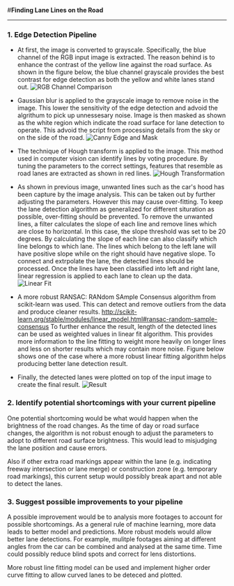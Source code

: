 #**Finding Lane Lines on the Road** 

[image1]: ./markdown_images/figure_1.png "Grayscale"
[image2]: ./markdown_images/figure_2.png "Canny"
[image3]: ./markdown_images/figure_3.png "Hough"
[image4]: ./markdown_images/figure_4.png "Linear"
[image5]: ./markdown_images/figure_5.png "Result"

---

### 1. Edge Detection Pipeline

* At first, the image is converted to grayscale. Specifically, the blue channel of the RGB input image is extracted. The reason behind is to enhance the contrast of the yellow line against the road surface. As shown in the figure below, the blue channel grayscale provides the best contrast for edge detection as both the yellow and white lanes stand out. 
![RGB Channel Comparison][image1]

* Gaussian blur is applied to the grayscale image to remove noise in the image. This lower the sensitivity of the edge detection and advoid the algrithum to pick up unnessesary noise. Image is then masked as shown as the white region which indicate the road surface for lane detection to operate. This advoid the script from processing details from the sky or on the side of the road. 
![Canny Edge and Mask][image2]

* The technique  of Hough transform is applied to the image. This method used in computer vision can identify lines by voting procedure. By tuning the parameters to the correct settings, features  that resemble as road lanes are extracted as shown in red lines. 
![Hough Transformation][image3]

* As shown in previous image, unwanted lines such as the car's hood has been capture by the image analysis. This can be taken out by further adjusting the parameters. However this may cause over-fitting. To keep the lane detection algorithm as generalized for different situration as possible, over-fitting should be prevented. To remove the unwanted lines, a filter calculates the slope of each line and remove lines which are close to horizontal. In this case, the slope threshold was set to be 20 degrees. By calculating the slope of each line can also classify which line belongs to which lane. The lines which belong to the left lane will have positive slope while on the right should have negative slope.
To connect and extrpolate the lane, the detected lines should be processed. Once the lines have been classified into left and right lane, linear regression is applied to each lane to clean up the data. 
![Linear Fit][image4]

* A more robust RANSAC: RANdom SAmple Consensus algorithm from scikit-learn was used. This can detect and remove outliers from the data and produce cleaner results.
http://scikit-learn.org/stable/modules/linear_model.html#ransac-random-sample-consensus 
To further enhance the result, length of the detected lines can be used as weighted values in linear fit algorithm. This provides more information to the line fitting to weight more heavily on longer lines and less on shorter results which may contain more noise. 
Figure below shows one of the case where a more robust linear fitting algorithm helps producing better lane detection result.

* Finally, the detected lanes were plotted on top of the input image to create the final result.
![Result][image5]



### 2. Identify potential shortcomings with your current pipeline

One potential shortcoming would be what would happen when the brightness of the road changes. As the time of day or road surface changes, the algorithm is not robust enough to adjust the parameters to adopt to different road surface brightness. This would lead to misjudging the lane position and cause errors. 

Also if other extra road markings appear within the lane (e.g. indicating freeway intersection or lane merge) or construction zone (e.g. temporary road markings), this current setup would possibly break apart and not able to detect the lanes.


### 3. Suggest possible improvements to your pipeline

A possible improvement would be to analysis more footages to account for possible shortcomings. As a general rule of machine learning, more data leads to better model and predictions. More robust models would allow better lane detections. For example, mulitple footages aiming at different angles from the car can be combined and analysed at the same time. Time could possibly reduce blind spots and correct for lens distortions. 

More robust line fitting model can be used and implement higher order curve fitting to allow curved lanes to be deteced and plotted. 

